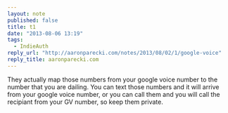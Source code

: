 ```yaml
---
layout: note
published: false
title: t1
date: "2013-08-06 13:19"
tags: 
  - IndieAuth
reply_url: "http://aaronparecki.com/notes/2013/08/02/1/google-voice"
reply_title: aaronparecki.com
---
```


They actually map those numbers from your google voice number to the number that you are dailing.  You can text those numbers and it will arrive from your google voice number, or you can call them and you will call the recipiant from your GV number, so keep them private.